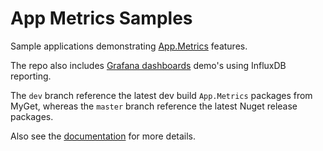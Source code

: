 # App Metrics Samples
Sample applications demonstrating [App.Metrics](https://github.com/alhardy/AppMetrics) features.

The repo also includes [Grafana dashboards](https://github.com/alhardy/AppMetrics.Samples/tree/master/grafana_dashboards) demo's using InfluxDB reporting.

The `dev` branch reference the latest dev build `App.Metrics` packages from MyGet, whereas the `master` branch reference the latest Nuget release packages.

Also see the [documentation](https://alhardy.github.io/app-metrics-docs/) for more details.


